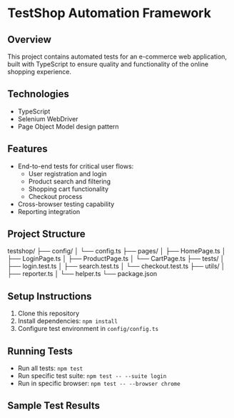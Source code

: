 # TestShop Automation Framework

## Overview
This project contains automated tests for an e-commerce web application, built with TypeScript to ensure quality and functionality of the online shopping experience.

## Technologies
- TypeScript
- Selenium WebDriver 
- Page Object Model design pattern

## Features
- End-to-end tests for critical user flows:
  - User registration and login
  - Product search and filtering
  - Shopping cart functionality
  - Checkout process
- Cross-browser testing capability
- Reporting integration

## Project Structure


testshop/
├── config/
│   └── config.ts
├── pages/
│   ├── HomePage.ts
│   ├── LoginPage.ts
│   ├── ProductPage.ts
│   └── CartPage.ts
├── tests/
│   ├── login.test.ts
│   ├── search.test.ts
│   └── checkout.test.ts
├── utils/
│   ├── reporter.ts
│   └── helper.ts
└── package.json

## Setup Instructions
1. Clone this repository
2. Install dependencies: `npm install`
3. Configure test environment in `config/config.ts`

## Running Tests
- Run all tests: `npm test`
- Run specific test suite: `npm test -- --suite login`
- Run in specific browser: `npm test -- --browser chrome`

## Sample Test Results
